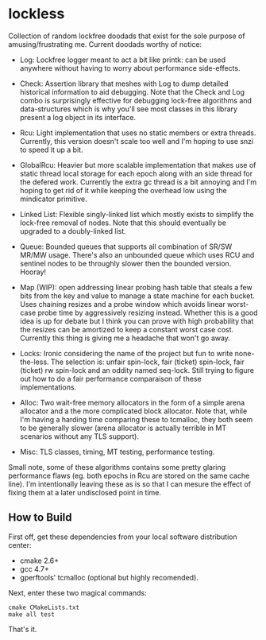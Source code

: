 lockless
========

Collection of random lockfree doodads that exist for the sole purpose of
amusing/frustrating me. Current doodads worthy of notice:

- Log: Lockfree logger meant to act a bit like printk: can be used anywhere
  without having to worry about performance side-effects.

- Check: Assertion library that meshes with Log to dump detailed historical
  information to aid debugging. Note that the Check and Log combo is
  surprisingly effective for debugging lock-free algorithms and data-structures
  which is why you'll see most classes in this library present a log object in
  its interface.

- Rcu: Light implementation that uses no static members or extra
  threads. Currently, this version doesn't scale too well and I'm hoping to use
  snzi to speed it up a bit.

- GlobalRcu: Heavier but more scalable implementation that makes use of static
  thread local storage for each epoch along with an side thread for the defered
  work. Currently the extra gc thread is a bit annoying and I'm hoping to get
  rid of it while keeping the overhead low using the mindicator primitive.

- Linked List: Flexible singly-linked list which mostly exists to simplify the
  lock-free removal of nodes. Note that this should eventually be upgraded to a
  doubly-linked list.

- Queue: Bounded queues that supports all combination of SR/SW MR/MW
  usage. There's also an unbounded queue which uses RCU and sentinel nodes to be
  throughly slower then the bounded version. Hooray!

- Map (WIP): open addressing linear probing hash table that steals a few bits
  from the key and value to manage a state machine for each bucket. Uses
  chaining resizes and a probe window which avoids linear worst-case probe time
  by aggressively resizing instead. Whether this is a good idea is up for debate
  but I think you can prove with high probability that the resizes can be
  amortized to keep a constant worst case cost. Currently this thing is giving
  me a headache that won't go away.

- Locks: Ironic considering the name of the project but fun to write
  none-the-less. The selection is: unfair spin-lock, fair (ticket) spin-lock,
  fair (ticket) rw spin-lock and an oddity named seq-lock. Still trying to
  figure out how to do a fair performance comparaison of these implementations.

- Alloc: Two wait-free memory allocators in the form of a simple arena allocator
  and a the more complicated block allocator. Note that, while I'm having a
  harding time comparing these to tcmalloc, they both seem to be generally
  slower (arena allocator is actually terrible in MT scenarios without any TLS
  support).

- Misc: TLS classes, timing, MT testing, performance testing.

Small note, some of these algorithms contains some pretty glaring performance
flaws (eg. both epochs in Rcu are stored on the same cache line). I'm
intentionally leaving these as is so that I can mesure the effect of fixing them
at a later undisclosed point in time.

How to Build
----------

First off, get these dependencies from your local software distribution center:

* cmake 2.6+
* gcc 4.7+
* gperftools' tcmalloc (optional but highly recomended).

Next, enter these two magical commands:

    cmake CMakeLists.txt
    make all test

That's it.
